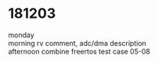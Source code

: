 # 181203

monday  
morning rv comment, adc/dma description  
afternoon combine freertos test case 05-08  
